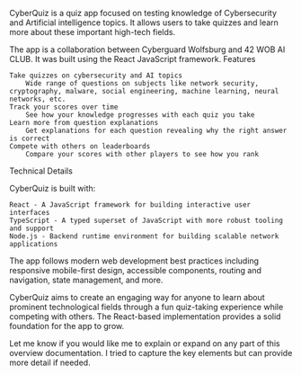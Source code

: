 CyberQuiz is a quiz app focused on testing knowledge of Cybersecurity and Artificial intelligence topics. It allows users to take quizzes and learn more about these important high-tech fields.

The app is a collaboration between Cyberguard Wolfsburg and 42 WOB AI CLUB. It was built using the React JavaScript framework.
Features

    Take quizzes on cybersecurity and AI topics
        Wide range of questions on subjects like network security, cryptography, malware, social engineering, machine learning, neural networks, etc.
    Track your scores over time
        See how your knowledge progresses with each quiz you take
    Learn more from question explanations
        Get explanations for each question revealing why the right answer is correct
    Compete with others on leaderboards
        Compare your scores with other players to see how you rank

Technical Details

CyberQuiz is built with:

    React - A JavaScript framework for building interactive user interfaces
    TypeScript - A typed superset of JavaScript with more robust tooling and support
    Node.js - Backend runtime environment for building scalable network applications
   
The app follows modern web development best practices including responsive mobile-first design, accessible components, routing and navigation, state management, and more.

CyberQuiz aims to create an engaging way for anyone to learn about prominent technological fields through a fun quiz-taking experience while competing with others. The React-based implementation provides a solid foundation for the app to grow.

Let me know if you would like me to explain or expand on any part of this overview documentation. I tried to capture the key elements but can provide more detail if needed.
